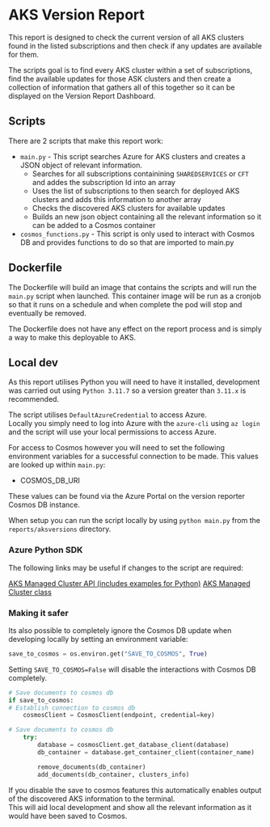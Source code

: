 # AKS Version Report

This report is designed to check the current version of all AKS clusters found in the listed subscriptions and then check if any updates are available for them.

The scripts goal is to find every AKS cluster within a set of subscriptions, find the available updates for those ASK clusters and then create a collection of information that gathers all of this together so it can be displayed on the Version Report Dashboard.

## Scripts

There are 2 scripts that make this report work:

- `main.py` - This script searches Azure for AKS clusters and creates a JSON object of relevant information.
    - Searches for all subscriptions containining `SHAREDSERVICES` or `CFT` and addes the subscription Id into an array
    - Uses the list of subscriptions to then search for deployed AKS clusters and adds this information to another array
    - Checks the discovered AKS clusters for available updates
    - Builds an new json object containing all the relevant information so it can be added to a Cosmos container
- `cosmos_functions.py` - This script is only used to interact with Cosmos DB and provides functions to do so that are imported to main.py

## Dockerfile

The Dockerfile will build an image that contains the scripts and will run the `main.py` script when launched.
This container image will be run as a cronjob so that it runs on a schedule and when complete the pod will stop and eventually be removed.

The Dockerfile does not have any effect on the report process and is simply a way to make this deployable to AKS.

## Local dev

As this report utilises Python you will need to have it installed, development was carried out using `Python 3.11.7` so a version greater than `3.11.x` is recommended.

The script utilises `DefaultAzureCredential` to access Azure.
<br>Locally you simply need to log into Azure with the `azure-cli` using `az login` and the script will use your local permissions to access Azure.

For access to Cosmos however you will need to set the following environment variables for a successful connection to be made. This values are looked up within `main.py`:

- COSMOS_DB_URI

These values can be found via the Azure Portal on the version reporter Cosmos DB instance.

When setup you can run the script locally by using `python main.py` from the `reports/aksversions` directory.

### Azure Python SDK

The following links may be useful if changes to the script are required:

[AKS Managed Cluster API (includes examples for Python)](https://learn.microsoft.com/en-us/rest/api/aks/managed-clusters?view=rest-aks-2024-02-01)
[AKS Managed Cluster class](https://learn.microsoft.com/en-us/python/api/azure-mgmt-containerservice/azure.mgmt.containerservice.v2022_01_01.models.managedcluster?view=azure-python)

### Making it safer

Its also possible to completely ignore the Cosmos DB update when developing locally by setting an environment variable:

```python
save_to_cosmos = os.environ.get("SAVE_TO_COSMOS", True)
```

Setting `SAVE_TO_COSMOS=False` will disable the interactions with Cosmos DB completely.

```python
# Save documents to cosmos db
if save_to_cosmos:
# Establish connection to cosmos db
    cosmosClient = CosmosClient(endpoint, credential=key)

# Save documents to cosmos db
    try:
        database = cosmosClient.get_database_client(database)
        db_container = database.get_container_client(container_name)

        remove_documents(db_container)
        add_documents(db_container, clusters_info)

```

If you disable the save to cosmos features this automatically enables output of the discovered AKS information to the terminal.
<br>This will aid local development and show all the relevant information as it would have been saved to Cosmos.
